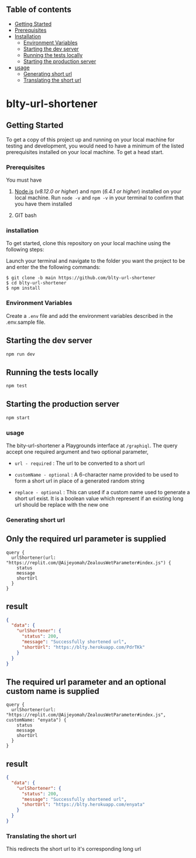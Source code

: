 
## Table of contents

* [Getting Started](#Getting-Started)
* [Prerequisites](#Prerequisites)
* [Installation](#installation)
    * [Environment Variables](#Environment-Variables)
    * [Starting the dev server](#Starting-the-dev-server)
    * [Running the tests locally](#Running-the-tests-locally)
    * [Starting the production server](#Starting-the-production-server)
* [usage](#usage)
    * [Generating short url](#Generating-short-url)
    * [Translating the short url](#Translating-the-short-url)
# blty-url-shortener


## Getting Started

To get a copy of this project up and running on your local machine for testing and development, you would need to have a minimum of the listed prerequisites installed on your local machine. To get a head start.

### Prerequisites

You must have

1. [Node.js](https://nodejs.org/) (_v8.12.0 or higher_) and npm (_6.4.1 or higher_) installed on your local machine. Run `node -v` and `npm -v` in your terminal to confirm that you have them installed

2. GIT bash

### installation

To get started, clone this repository on your local machine using the following steps:

Launch your terminal and navigate to the folder you want the project to be and enter the the following commands:

```
$ git clone -b main https://github.com/blty-url-shortener
$ cd blty-url-shortener
$ npm install
```
### Environment Variables
Create a `.env` file and add the environment variables described in the .env.sample file. 


## Starting the dev server

```bash
npm run dev
```

## Running the tests locally

```bash
npm test
```
## Starting the production server

```bash
npm start
```

### usage
The bity-url-shortener a  Playgrounds interface at ```/graphiql```. The query accept one required argument and two optional parameter,

- ```url - required``` : The url to be converted to a short url

- ```customName - optional``` : A 6-character name provided to be used to form a short url in place of a generated random string

- ```replace - optional``` : This can used if a custom name used to generate a short url exist. It is a boolean value which represent if an existing long url should be replace with the new one

### Generating short url
## Only the required url parameter is supplied

```
query {
  urlShortener(url: "https://replit.com/@Aijeyomah/ZealousWetParameter#index.js") {
    status
    message
    shortUrl 
  }
}

```

## result
```json
{
  "data": {
    "urlShortener": {
      "status": 200,
      "message": "Successfully shortened url",
      "shortUrl": "https://blty.herokuapp.com/PdrTKk"
    }
  }
}
```
## The required url parameter and an optional custom name is supplied

```
query {
  urlShortener(url: "https://replit.com/@Aijeyomah/ZealousWetParameter#index.js", customName: "enyata") {
    status
    message
    shortUrl 
  }
}

```

## result
```json
{
  "data": {
    "urlShortener": {
      "status": 200,
      "message": "Successfully shortened url",
      "shortUrl": "https://blty.herokuapp.com/enyata"
    }
  }
}
```

### Translating the short url

This redirects the short url to it's corresponding long url
